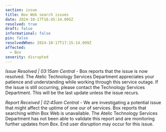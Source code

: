```yaml
---
section: issue
title: Box Web search issues
date: 2024-10-17T16:45:14.095Z
resolved: true
draft: false
informational: false
pin: false
resolvedWhen: 2024-10-17T17:15:14.099Z
affected:
  - Box
severity: disrupted
---
```

*Issue Resolved | 03:15am Central* - Box reports that the issue is now resolved. The Atelic Technology Services Department appreciates your patience and understanding while working through this service outage. If the issue is still occurring, please contact the Technology Services Department. This will be the last update unless the issue recurs.

*Report Received | 02:45am Central* - We are investigating a potential issue that might affect the uptime of one our of services. Box reports that searching within Box Web is unavailable. The Atelic Technology Services Department has not been able to validate this report and are monitoring further updates from Box. End user disruption may occur for this issue.
